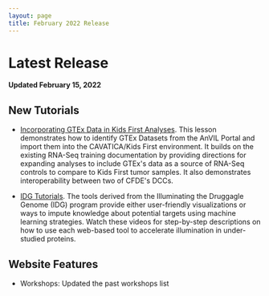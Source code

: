 ```yaml
---
layout: page
title: February 2022 Release
---
```


# Latest Release

**Updated February 15, 2022**

## New Tutorials

- [Incorporating GTEx Data in Kids First Analyses](../Bioinformatic-Analyses/RNAseq-on-Cavatica/rna_seq_9.md). This lesson demonstrates how to identify GTEx Datasets from the AnVIL Portal and import them into the CAVATICA/Kids First environment. It builds on the existing RNA-Seq training documentation by providing directions for expanding analyses to include GTEx's data as a source of RNA-Seq controls to compare to Kids First tumor samples. It also demonstrates interoperability between two of CFDE's DCCs.

- [IDG Tutorials](../Common-Fund-Tools/IDG.md). The tools derived from the Illuminating the Druggagle Genome (IDG) program provide either user-friendly visualizations or ways to impute knowledge about potential targets using machine learning strategies. Watch these videos for step-by-step descriptions on how to use each web-based tool to accelerate illumination in under-studied proteins.

## Website Features

- Workshops: Updated the past workshops list
